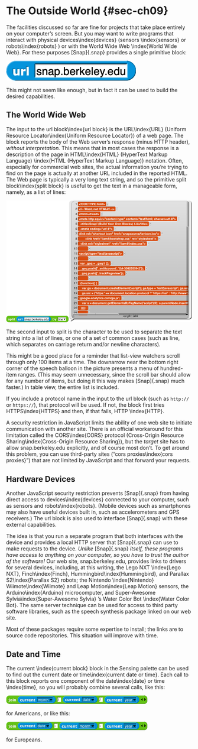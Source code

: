 # The Outside World {#sec-ch09}

The facilities discussed so far are fine for projects that take place
entirely on your computer’s screen. But you may want to write programs
that interact with physical devices\index{devices} (sensors
\index{sensors} or robots\index{robots} ) or with the World Wide Web
\index{World Wide Web}. For these purposes [Snap]{.snap} provides a
single primitive block:

![image148.png](../blocks/images/block_reportURL.png)

This might not seem like enough, but in fact it can be used to build the
desired capabilities.

## The World Wide Web

The input to the url block\index{url block} is the URL\index{URL} (Uniform
Resource Locator\index{Uniform Resource Locator}) of a web page. The
block reports the body of the Web server’s response (minus HTTP header),
*without interpretation.* This means that in most cases the response is
a description of the page in HTML\index{HTML} (HyperText Markup Language)
\index{HTML (HyperText Markup Language)} notation. Often, especially for
commercial web sites, the actual information you’re trying to find on
the page is actually at another URL included in the reported HTML. The
Web page is typically a very long text string, and so the primitive
split block\index{split block} is useful to get the text in a
manageable form, namely, as a list of lines:

<!-- TODO: Shrink an image like this in the PDF so more stuff fits on the previous page... -->
![image871.png](assets/image871.png)

The second input to split is the character to be used to separate the
text string into a list of lines, or one of a set of common cases (such
as line, which separates on carriage return and/or newline characters).

This might be a good place for a reminder that list-view watchers scroll
through only 100 items at a time. The downarrow near the bottom right
corner of the speech balloon in the picture presents a menu of
hundred-item ranges. (This may seem unnecessary, since the scroll bar
should allow for any number of items, but doing it this way makes
[Snap]{.snap} much faster.) In table view, the entire list is included.

If you include a protocol name in the input to the url block (such as
`http://` or `https://`), that protocol will be used. If not, the block
first tries HTTPS\index{HTTPS} and then, if that fails, HTTP
\index{HTTP}.

A security restriction in JavaScript limits the ability of one web site
to initiate communication with another site. There is an official
workaround for this limitation called the CORS\index{CORS} protocol
(Cross-Origin Resource Sharing\index{Cross-Origin Resource Sharing}),
but the *target* site has to allow snap.berkeley.edu explicitly, and of
course most don’t. To get around this problem, you can use third-party
sites (“cors proxies\index{cors proxies}”) that are not limited by
JavaScript and that forward your requests.

<!-- TODO: Note that you must trust the CORS proxy that you use not to steal your data or modify the responses. -->

## Hardware Devices

Another JavaScript security restriction prevents [Snap]{.snap} from having
direct access to devices\index{devices} connected to your computer,
such as sensors and robots\index{robots}. (Mobile devices such as
smartphones may also have useful devices built in, such as
accelerometers and GPS receivers.) The url block is also used to
interface [Snap]{.snap} with these external capabilities.

The idea is that you run a separate program that both interfaces with
the device and provides a local HTTP server that [Snap]{.snap} can use to make
requests to the device. *Unlike* [Snap]{.snap} *itself, these programs have
access to anything on your computer, so you have to trust the author of
the software!* Our web site, snap.berkeley.edu, provides links to
drivers for several devices, including, at this writing, the Lego NXT
\index{Lego NXT}, Finch\index{Finch}, Hummingbird\index{Hummingbird}, and Parallax S2\index{Parallax S2} robots; the Nintendo
\index{Nintendo} Wiimote\index{Wiimote} and Leap Motion\index{Leap
Motion} sensors, the Arduino\index{Arduino} microcomputer, and
Super-Awesome Sylvia\index{Super-Awesome Sylvia} ’s Water Color Bot
\index{Water Color Bot}. The same server technique can be used for
access to third party software libraries, such as the speech synthesis
package linked on our web site.

Most of these packages require some expertise to install; the links are
to source code repositories. This situation will improve with time.

## Date and Time

The current \index{current block} block in the Sensing palette can be used to find
out the current date or time\index{current date or time}. Each call to
this block reports one component of the date\index{date} or time
\index{time}, so you will probably combine several calls, like this:

![image872.png](assets/image872.png) <!--  style="width:5.30556in;height:0.31944in" alt="Macintosh HD:Users:bh:Desktop:date.png" / -->

for Americans, or like this:

![image873.png](assets/image873.png) <!--  style="width:5.30556in;height:0.31944in" alt="Macintosh HD:Users:bh:Desktop:European-date.png" / -->

for Europeans.
